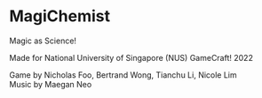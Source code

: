 # MagiChemist
Magic as Science! 

Made for National University of Singapore (NUS) GameCraft! 2022

Game by Nicholas Foo, Bertrand Wong, Tianchu Li, Nicole Lim
<br>Music by Maegan Neo


